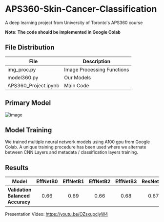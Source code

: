# APS360-Skin-Cancer-Classification
A deep learning project from University of Toronto's APS360 course 

**Note: The code should be implemented in Google Colab**

## File Distribution

| File  | Description |
| ------------- | ------------- |
| img_proc.py  | Image Processing Functions  |
| model360.py  | Our Models  |
| APS360_Project.ipynb  | Main Code  |


## Primary Model

![image](https://github.com/user-attachments/assets/47c946bb-479b-4582-82fc-8ad54682fbf1)


## Model Training

We trained multiple neural network models using A100 gpu from Google Colab. A unique training procedure has been used where we alternate between CNN Layers and metadata / classification layers training.


## Results

| **Model**            | EffNetB0 | EffNetB1 | EffNetB2 | EffNetB3 | ResNet18 | SEResNeXt50 | ResNest101 | SEResNeXt101 | Ensemble |
|------------------|:----------:|:----------:|:----------:|:----------:|:----------:|:--------------:|:------------:|:--------------:|:----------:|
| **Validation Balanced Accuracy** | 0.66 | 0.69 | 0.66 | 0.68 | 0.67 | 0.65 | 0.68 | 0.7 | 0.71 |


Presentation Video: https://youtu.be/OZsxupcjyW4
